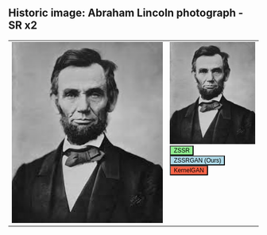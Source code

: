 ## Historic image: Abraham Lincoln photograph - SR x2

<html>
<head>
<style>
table, th, td {
  border: 0px solid black;
}
</style>
</head>
<body>

<table cellspacing=12>
    <tbody>
        <tr class="shadow f1_card">
            <td rowspan="1" valign="top">
                <img src="Lincoln_ZSSR.png" id="Lincoln switch"/>
            </td>
            <td rowspan="1" valign="top">
                <img src="Lincoln.png"/>
                <br>
                <button onclick="change_img('Lincoln', 'ZSSR')" 
      style="font-size: 12px;background-color:lightgreen">ZSSR</button>
                <br>
                <button onclick="change_img('Lincoln', 'ZSSRGAN')"
      style="font-size: 12px;background-color:lightblue">ZSSRGAN (Ours)</button>
                <br>
                <button onclick="change_img('Lincoln', 'KERGAN')"
      style="font-size: 12px;background-color:tomato">KernelGAN</button>
            </td>
        </tr>
    </tbody>
</table>

</body>
<script>
function change_img(name, method) {
  document.getElementById(name + " switch").src = "../ZSSRGAN/" + name + "_" + method + ".png";
}
</script>
</html>
